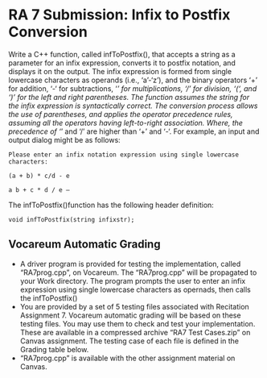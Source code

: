 # RA 7 Submission: Infix to Postfix Conversion

Write a C++ function, called infToPostfix(), that accepts a string as a parameter for an infix expression, converts it to postfix notation, and displays it on the output. The infix expression is formed from single lowercase characters as operands (i.e., ‘a’-‘z’), and the binary operators ‘+’ for addition, ‘-‘ for subtractions, ‘*’ for multiplications, ‘/’ for division, ‘(‘, and ‘)’ for the left and right parentheses. The function assumes the string for the infix expression is syntactically correct. The conversion process allows the use of parentheses, and applies the operator precedence rules, assuming all the operators having left-to-right association. Where, the precedence of ‘*’ and ‘/’ are higher than ‘+’ and ‘-‘. For example, an input and output dialog might be as follows:

```text
Please enter an infix notation expression using single lowercase characters:

(a + b) * c/d - e

a b + c * d / e –
```

The infToPostfix()function has the following header definition:

```text
void infToPostfix(string infixstr);
```

## Vocareum Automatic Grading

- A driver program is provided for testing the implementation, called “RA7prog.cpp”, on Vocareum. The “RA7prog.cpp” will be propagated to your Work directory. The program prompts the user to enter an infix expression using single lowercase characters as opernads, then calls the infToPostfix()
- You are provided by a set of 5 testing files associated with Recitation Assignment 7. Vocareum automatic grading will be based on these testing files. You may use them to check and test your implementation. These are available in a compressed archive “RA7 Test Cases.zip” on Canvas assignment. The testing case of each file is defined in the Grading table below.
- “RA7prog.cpp” is available with the other assignment material on Canvas.
